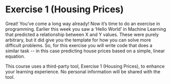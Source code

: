# Exercise 1 (Housing Prices)

Great! You’ve come a long way already! Now it’s time to do an exercise in programming. Earlier this week you saw a ‘Hello World’ in Machine Learning that predicted a relationship between X and Y values. These were purely arbitrary, but it did give you the template for how you can solve more difficult problems. So, for this exercise you will write code that does a similar task -- in this case predicting house prices based on a simple, linear equation.

This course uses a third-party tool, Exercise 1 (Housing Prices), to enhance your learning experience. No personal information will be shared with the tool.
